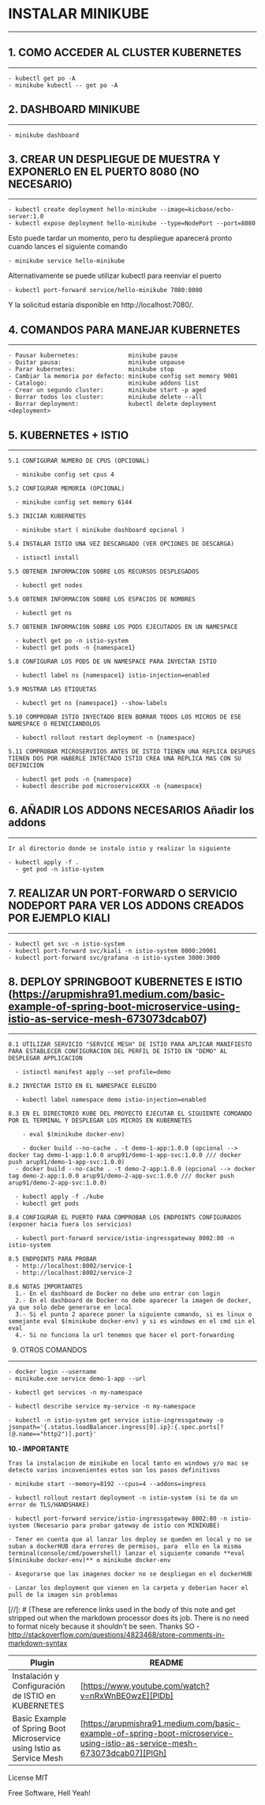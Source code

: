 # INSTALAR MINIKUBE
------------------

## 1. COMO ACCEDER AL CLUSTER KUBERNETES
----------------------------------------------------------------------------
    - kubectl get po -A
	- minikube kubectl -- get po -A
					
## 2. DASHBOARD MINIKUBE
----------------------------------------------------------------------------
    - minikube dashboard
## 3. CREAR UN DESPLIEGUE DE MUESTRA Y EXPONERLO EN EL PUERTO 8080 (NO NECESARIO)
----------------------------------------------------------------------------
    - kubectl create deployment hello-minikube --image=kicbase/echo-server:1.0
    - kubectl expose deployment hello-minikube --type=NodePort --port=8080

Esto puede tardar un momento, pero tu despliegue aparecerá pronto cuando lances el siguiente comando

    - minikube service hello-minikube

Alternativamente se puede utilizar kubectl para reenviar el puerto

    - kubectl port-forward service/hello-minikube 7080:8080

Y la solicitud estaría disponible en http://localhost:7080/.

## 4. COMANDOS PARA MANEJAR KUBERNETES
----------------------------------------------------------------------------
    - Pausar kubernetes:              minikube pause
    - Quitar pausa:                   minikube unpause
    - Parar kubernetes:               minikube stop
    - Cambiar la memoria por defecto: minikube config set memory 9001
    - Catalogo:                       minikube addons list
    - Crear un segundo cluster:       minikube start -p aged 
    - Borrar todos los cluster:       minikube delete --all
    - Borrar deployment:              kubectl delete deployment <deployment>


## 5. KUBERNETES + ISTIO
----------------------------------------------------------------------------

    5.1 CONFIGURAR NUMERO DE CPUS (OPCIONAL)

      - minikube config set cpus 4

    5.2 CONFIGURAR MEMORIA (OPCIONAL)

      - minikube config set memory 6144

    5.3 INICIAR KUBERNETES 
      
      - minikube start ( minikube dashboard opcional )

    5.4 INSTALAR ISTIO UNA VEZ DESCARGADO (VER OPCIONES DE DESCARGA) 
    
      - istioctl install

    5.5 OBTENER INFORMACION SOBRE LOS RECURSOS DESPLEGADOS
    
      - kubectl get nodes

    5.6 OBTENER INFORMACION SOBRE LOS ESPACIOS DE NOMBRES
    
      - kubectl get ns

    5.7 OBTENER INFORMACION SOBRE LOS PODS EJECUTADOS EN UN NAMESPACE
    
      - kubectl get po -n istio-system
      - kubectl get pods -n {namespace1}

    5.8 CONFIGURAR LOS PODS DE UN NAMESPACE PARA INYECTAR ISTIO
      
      - kubectl label ns {namespace1} istio-injection=enabled

    5.9 MOSTRAR LAS ETIQUETAS

      - kubectl get ns {namespace1} --show-labels

    5.10 COMPROBAR ISTIO INYECTADO BIEN BORRAR TODOS LOS MICROS DE ESE     NAMESPACE O REINICIANDOLOS
          
	  - kubectl rollout restart deployment -n {namespace}

    5.11 COMPROBAR MICROSERVIIOS ANTES DE ISTIO TIENEN UNA REPLICA DESPUES TIENEN DOS POR HABERLE INTECTADO ISTIO CREA UNA REPLICA MAS CON SU DEFINICION
    
      - kubectl get pods -n {namespace}
      - kubectl describe pod microserviceXXX -n {namespace}

    
## 6. AÑADIR LOS ADDONS NECESARIOS Añadir los addons
----------------------------------------------------------------------------
    Ir al directorio donde se instalo istio y realizar lo siguiente
	
    - kubectl apply -f .
	  - get pod -n istio-system

## 7. REALIZAR UN PORT-FORWARD O SERVICIO NODEPORT PARA VER LOS ADDONS CREADOS POR EJEMPLO KIALI
----------------------------------------------------------------------------
	- kubectl get svc -n istio-system
	- kubectl port-forward svc/kiali -n istio-system 8000:20001
	- kubectl port-forward svc/grafana -n istio-system 3000:3000
	
## 8. DEPLOY SPRINGBOOT KUBERNETES E ISTIO (https://arupmishra91.medium.com/basic-example-of-spring-boot-microservice-using-istio-as-service-mesh-673073dcab07)
----------------------------------------------------------------------------
    
    8.1 UTILIZAR SERVICIO "SERVICE MESH" DE ISTIO PARA APLICAR MANIFIESTO PARA ESTABLECER CONFIGURACION DEL PERFIL DE ISTIO EN "DEMO" AL DESPLEGAR APPLICACION

      - istioctl manifest apply --set profile=demo

    8.2 INYECTAR ISTIO EN EL NAMESPACE ELEGIDO
    
      - kubectl label namespace demo istio-injection=enabled

    8.3 EN EL DIRECTORIO KUBE DEL PROYECTO EJECUTAR EL SIGUIENTE COMOANDO POR EL TERMINAL Y DESPLEGAR LOS MICROS EN KUBERNETES
	
	    - eval $(minikube docker-env)
	  
	    - docker build --no-cache . -t demo-1-app:1.0.0 (opcional --> docker tag demo-1-app:1.0.0 arup91/demo-1-app-svc:1.0.0 /// docker push arup91/demo-1-app-svc:1.0.0)
      - docker build --no-cache . -t demo-2-app:1.0.0 (opcional --> docker tag demo-2-app:1.0.0 arup91/demo-2-app-svc:1.0.0 /// docker push arup91/demo-2-app-svc:1.0.0)
      
      - kubectl apply -f ./kube
      - kubectl get pods

    8.4 CONFIGURAR EL PUERTO PARA COMPROBAR LOS ENDPOINTS CONFIGURADOS (exponer hacia fuera los servicios)
    
      - kubectl port-forward service/istio-ingressgateway 8002:80 -n istio-system

    8.5 ENDPOINTS PARA PROBAR
      - http://localhost:8002/service-1 
      - http://localhost:8002/service-2

    8.6 NOTAS IMPORTANTES
      1.- En el dashboard de Docker no debe uno entrar con login
      2.- En el dashboard de Docker no debe aparecer la imagen de docker, ya que solo debe generarse en local
      3.- Si el punto 2 aparece poner la siguiente comando, si es linux o semejante eval $(minikube docker-env) y si es windows en el cmd sin el eval
      4.- Si no funciona la url tenemos que hacer el port-forwarding

9. OTROS COMANDOS
----------------------------------------------------------------------------

    - docker login --username 
    - minikube.exe service demo-1-app --url
	
    - kubectl get services -n my-namespace

    - kubectl describe service my-service -n my-namespace
    
    - kubectl -n istio-system get service istio-ingressgateway -o jsonpath='{.status.loadBalancer.ingress[0].ip}:{.spec.ports[?(@.name=="http2")].port}'
    
**10.- IMPORTANTE**

    Tras la instalacion de minikube en local tanto en windows y/o mac se detecto varios incovenientes estos son los pasos definitivos
    
    - minikube start --memory=8192 --cpus=4 --addons=ingress

    - kubectl rollout restart deployment -n istio-system (si te da un error de TLS/HANDSHAKE)

    - kubectl port-forward service/istio-ingressgateway 8002:80 -n istio-system (Necesario para probar gateway de istio con MINIKUBE)

    - Tener en cuenta que al lanzar los deploy se queden en local y no se suban a dockerHUB dara errores de permisos, para  ello en la misma terminal(console/cmd/powershell) lanzar el siguiente comando **eval $(minikube docker-env)** o minikube docker-env

    - Asegurarse que las imagenes docker no se despliegan en el dockerHUB
    
    - Lanzar los deployment que vienen en la carpeta y deberian hacer el pull de la imagen sin problemas

[//]: # (These are reference links used in the body of this note and get stripped out when the markdown processor does its job. There is no need to format nicely because it shouldn't be seen. Thanks SO - http://stackoverflow.com/questions/4823468/store-comments-in-markdown-syntax

| Plugin | README |
| ------ | ------ |
| Instalación y Configuración de ISTIO en KUBERNETES | [https://www.youtube.com/watch?v=nRxWnBE0wzE][PlDb] |
| Basic Example of Spring Boot Microservice using Istio as Service Mesh | [https://arupmishra91.medium.com/basic-example-of-spring-boot-microservice-using-istio-as-service-mesh-673073dcab07][PlGh] |


License
MIT

Free Software, Hell Yeah!